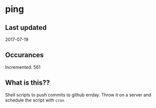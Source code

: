 # ping

## Last updated
2017-07-19

## Occurances
Incremented: 561

## What is this??
Shell scripts to push commits to github errday. Throw it on a server and schedule the script with `cron`


